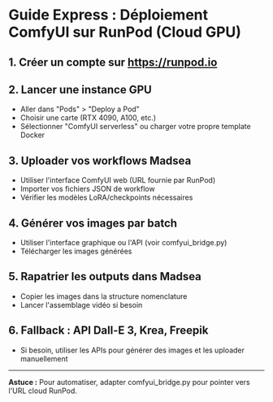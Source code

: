 # Guide Express : Déploiement ComfyUI sur RunPod (Cloud GPU)

## 1. Créer un compte sur https://runpod.io

## 2. Lancer une instance GPU
- Aller dans "Pods" > "Deploy a Pod"
- Choisir une carte (RTX 4090, A100, etc.)
- Sélectionner "ComfyUI serverless" ou charger votre propre template Docker

## 3. Uploader vos workflows Madsea
- Utiliser l'interface ComfyUI web (URL fournie par RunPod)
- Importer vos fichiers JSON de workflow
- Vérifier les modèles LoRA/checkpoints nécessaires

## 4. Générer vos images par batch
- Utiliser l'interface graphique ou l'API (voir comfyui_bridge.py)
- Télécharger les images générées

## 5. Rapatrier les outputs dans Madsea
- Copier les images dans la structure nomenclature
- Lancer l'assemblage vidéo si besoin

## 6. Fallback : API Dall-E 3, Krea, Freepik
- Si besoin, utiliser les APIs pour générer des images et les uploader manuellement

---

**Astuce :** Pour automatiser, adapter comfyui_bridge.py pour pointer vers l'URL cloud RunPod.
